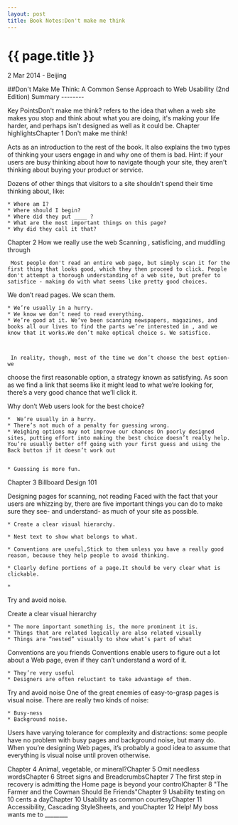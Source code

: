 ```yaml
---
layout: post
title: Book Notes:Don't make me think
---
```


{{ page.title }}
================

<p class="meta">2 Mar 2014 - Beijing</p>
##Don't Make Me Think: A Common Sense Approach to Web Usability (2nd Edition) Summary
--------

Key PointsDon't make me think? refers to the idea that when a web site makes you stop and think about what you are doing, it's making your life harder, and perhaps isn't designed as well as it could be.
Chapter highlightsChapter 1 Don't make me think!

Acts as an introduction to the rest of the book. It also explains the two types of thinking your users engage in and why one of them is bad. Hint: if your users are busy thinking about how to navigate though your site, they aren't thinking about buying your product or service.

Dozens of other things that visitors to a site shouldn’t spend their time
thinking about, like:

	* Where am I?
	* Where should I begin?
	* Where did they put ____ ?
	* What are the most important things on this page?
	* Why did they call it that?

Chapter 2 How we really use the web
Scanning , satisficing, and muddling through

     Most people don't read an entire web page, but simply scan it for the first thing that looks good, which they then proceed to click. People don't attempt a thorough understanding of a web site, but prefer to satisfice - making do with what seems like pretty good choices.

We don’t read pages. We scan them.

	* We’re usually in a hurry.
	* We know we don’t need to read everything.
	* We’re good at it. We’ve been scanning newspapers, magazines, and books all our lives to find the parts we’re interested in , and we know that it works.We don’t make optical choice s. We satisfice.



     In reality, though, most of the time we don’t choose the best option- we 
choose the first reasonable option, a strategy known as satisfying. As soon as 
we find a link that seems like it might lead to what we’re looking for, there’s a
very good chance that we’ll click it.

Why don’t Web users look for the best choice?

	*  We’re usually in a hurry.
	* There’s not much of a penalty for guessing wrong.
	* Weighing options may not improve our chances On poorly designed sites, putting effort into making the best choice doesn’t really help. You’re usually better off going with your first guess and using the Back button if it doesn’t work out


	* Guessing is more fun.




Chapter 3 Billboard Design 101

Designing pages for scanning, not reading
Faced with the fact that your users are whizzing by, there are five
important things you can do to make sure they see- and understand- as
much of your site as possible.


	* Create a clear visual hierarchy.

	* Nest text to show what belongs to what.

	* Conventions are useful,Stick to them unless you have a really good reason, because they help people to avoid thinking.

	* Clearly define portions of a page.It should be very clear what is clickable.

	* 
Try and avoid noise.





Create a clear visual hierarchy

	* The more important something is, the more prominent it is.
	* Things that are related logically are also related visually
	* Things are “nested” visually to show what’s part of what

Conventions are you friends
Conventions enable users to figure out a lot about a Web page, even if they
can’t understand a word of it.

	* They’re very useful
	* Designers are often reluctant to take advantage of them.

Try and avoid noise
One of the great enemies of easy-to-grasp pages is visual noise. There are
really two kinds of noise:

	* Busy-ness
	* Background noise.

Users have varying tolerance for complexity and distractions: some people
have no problem with busy pages and background noise, but many do.
When you’re designing Web pages, it’s probably a good idea to assume
that everything is visual noise until proven otherwise.

Chapter 4 Animal, vegetable, or mineral?Chapter 5 Omit needless wordsChapter 6 Street signs and BreadcrumbsChapter 7 The first step in recovery is admitting the Home page is beyond your controlChapter 8 "The Farmer and the Cowman Should Be Friends"Chapter 9 Usability testing on 10 cents a dayChapter 10 Usability as common courtesyChapter 11 Accessibility, Cascading StyleSheets, and youChapter 12 Help! My boss wants me to ________


